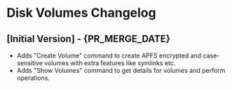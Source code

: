# Disk Volumes Changelog

## [Initial Version] - {PR_MERGE_DATE}

- Adds "Create Volume" command to create APFS encrypted and case-sensitive volumes with extra features like symlinks etc.
- Adds "Show Volumes" command to get details for volumes and perform operations.
